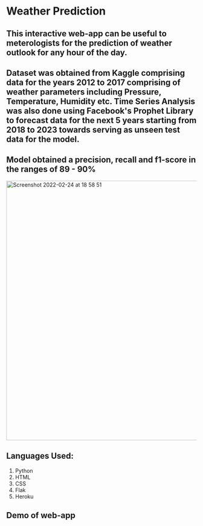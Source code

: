 # Weather Prediction

## This interactive web-app can be useful to meterologists for the prediction of weather outlook for any hour of the day.

## Dataset was obtained from Kaggle comprising data for the years 2012 to 2017 comprising of weather parameters including Pressure, Temperature, Humidity etc. Time Series Analysis was also done using Facebook's Prophet Library to forecast data for the next 5 years starting from 2018 to 2023 towards serving as unseen test data for the model.

## Model obtained a precision, recall and f1-score in the ranges of 89 - 90%
<img width="685" alt="Screenshot 2022-02-24 at 18 58 51" src="https://user-images.githubusercontent.com/40724187/155580984-979afd00-1b9d-4a5b-b694-0a918232ab44.png">


## Languages Used:
<ol>
  <li>Python</li>
  <li>HTML</li>
  <li>CSS</li>
  <li>Flak</li>
  <li>Heroku</li>
</ol>

## Demo of web-app
